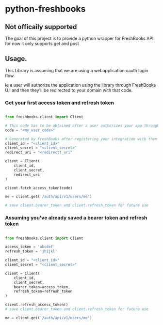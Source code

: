 # python-freshbooks

## Not officaily supported

The goal of this project is to provide a python wrapper for FreshBooks API
for now it only supports get and post


## Usage.

This Library is assuming that we are using a webapplication oauth login flow.

Ie a user will authorize the application using the library through FreshBooks U.I and
then they'll be redirected to your domain with that code.

### Get your first access token and refresh token

```python

from freshbooks.client import Client

# This code has to be obtained after a user authorizes your app through FreshBooks U.I.
code = "<my_user_code>"

# Generated by FreshBooks after registering your integration with them
client_id = "<client_id>"
client_secret = "<client_secret>"
redirect_uri = "<redirectt_uri"

client = Client(
	client_id,
	client_secret,
	redirect_uri
)

client.fetch_access_token(code)

me = client.get('/auth/api/v1/users/me')

# save client.bearer_token and client.refresh_token for future use

```

### Assuming you've already saved a bearer token and refresh token
```python

from freshbooks.client import Client

access_token = 'abcdef'
refresh_token = 'jhijkl'

client_id = "<client_id>"
client_secret = "<client_secret>"

client = Client(
	client_id,
	client_secret,
	bearer_token=access_token,
	refresh_token=refresh_token
)

client.refresh_access_token()
# save client.bearer_token and client.refresh_token for future use

me = client.get('/auth/api/v1/users/me')

```
